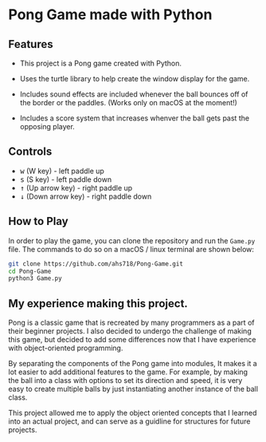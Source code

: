 # Pong Game made with Python

## Features

-   This project is a Pong game created with Python.

-   Uses the turtle library to help create the window display for the game.
-   Includes sound effects are included whenever the ball bounces off of the border or the paddles. (Works only on macOS at the moment!)
-   Includes a score system that increases whenver the ball gets past the opposing player.

## Controls

-   <kbd>w</kbd> (W key) - left paddle up
-   <kbd>s</kbd> (S key) - left paddle down
-   <kbd>&uarr;</kbd> (Up arrow key) - right paddle up
-   <kbd>&darr;</kbd> (Down arrow key) - right paddle down

## How to Play

In order to play the game, you can clone the repository and run the `Game.py` file. The commands to do so on a macOS / linux terminal are shown below:

```bash
git clone https://github.com/ahs718/Pong-Game.git
cd Pong-Game
python3 Game.py
```

## My experience making this project.

Pong is a classic game that is recreated by many programmers as a part of their beginner projects. I also decided to undergo the challenge of making this game, but decided to add some differences now that I have experience with object-oriented programming.

By separating the components of the Pong game into modules, It makes it a lot easier to add additional features to the game. For example, by making the ball into a class with options to set its direction and speed, it is very easy to create multiple balls by just instantiating another instance of the ball class.

This project allowed me to apply the object oriented concepts that I learned into an actual project, and can serve as a guidline for structures for future projects.